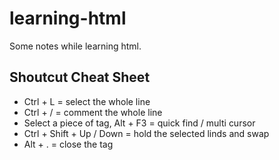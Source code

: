 # learning-html
Some notes while learning html.

## Shoutcut Cheat Sheet
* Ctrl + L = select the whole line
* Ctrl + / = comment the whole line
* Select a piece of tag, Alt + F3 = quick find / multi cursor
* Ctrl + Shift + Up / Down = hold the selected linds and swap
* Alt + . = close the tag
